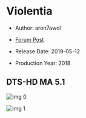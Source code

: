# Violentia

* Author: aron7awol

* [Forum Post](https://www.avsforum.com/threads/bass-eq-for-filtered-movies.2995212/post-58024178)

* Release Date: 2019-05-12
* Production Year: 2018

## DTS-HD MA 5.1

![img 0](https://i.imgur.com/ZIoXdtu.jpg)

![img 1](https://i.imgur.com/KHtRcId.jpg)

